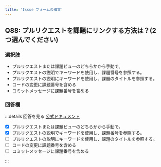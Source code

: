 ```yaml
---
title: 'Issue フォームの構文'
---
```


## Q88: プルリクエストを課題にリンクする方法は？(2 つ選んでください)

### 選択肢

- プルリクエストまたは課題ビューのどちらかから手動で。
- プルリクエストの説明でキーワードを使用し、課題番号を参照する。
- プルリクエストの説明にキーワードを使用し、課題のタイトルを参照する。
- コードの変更に課題番号を含める
- コミットメッセージに課題番号を含める

### 回答欄

:::details 回答を見る
[公式ドキュメント](https://docs.github.com/ja/communities/using-templates-to-encourage-useful-issues-and-pull-requests/syntax-for-issue-forms)

- [x] プルリクエストまたは課題ビューのどちらかから手動で。
- [x] プルリクエストの説明でキーワードを使用し、課題番号を参照する。
- [ ] プルリクエストの説明にキーワードを使用し、課題のタイトルを参照する。
- [ ] コードの変更に課題番号を含める
- [ ] コミットメッセージに課題番号を含める

:::

